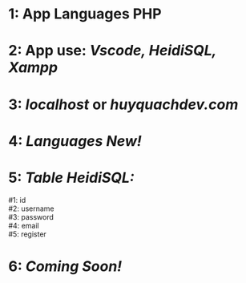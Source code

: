 # 1:  App Languages PHP
# 2:  App use: <i>Vscode, HeidiSQL, Xampp</i>
# 3:  <i>localhost</i> or <i>huyquachdev.com</i>
# 4:  <i>Languages New!</i>
# 5:  <i>Table HeidiSQL:</i>
  #1: id <br>
  #2: username <br>
  #3: password <br>
  #4: email <br>
  #5: register
  
  
  
# 6:  <i>Coming Soon!</i>
